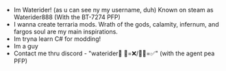 - Im Waterider! (as u can see ny my username, duh) Known on steam as Waterider888 (With the BT-7274 PFP)
- I wanna create terraria mods. Wrath of the gods, calamity, infernum, and fargos soul are my main inspirations. 
- Im tryna learn C# for modding!
- Im a guy
- Contact me thru discord - "waterider🧀 🌳=❌/🌳🔥=✅" (with the agent pea PFP) 
  

<!---
Waterider/Waterider is a ✨ special ✨ repository because its `README.md` (this file) appears on your GitHub profile.
You can click the Preview link to take a look at your changes.
--->
